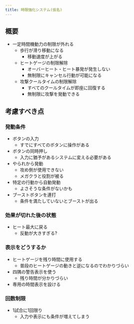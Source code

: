 ```yaml
---
title: 時限強化システム(仮名)
---
```


## 概要
* 一定時間機動力の制限が外れる
    * 歩行が滑り移動になる
        * 移動速度が上がる
    * ヒートゲージの制限解除
        * オーバーヒート・ヒート暴発が発生しない
        * 無制限にキャンセル行動が可能になる
    * 攻撃クールタイムの制限解除
        * すべてのクールタイムが即座に回復する
        * 無制限に攻撃を発動できる

## 考慮すべき点
### 発動条件
* ボタンの入力
    * すでにすべてのボタンに操作がある
* ボタンの同時押し
    * 入力に猶予があるシステムに変える必要がある
* やられから発動
    * 攻め側が使用できない
    * メガクラと役割が被る
* 特定の行動から自動発動
    * よさそうな条件がないかも
* ブーストボタンを連打
    * 条件を満たしていないとブーストが出る

### 効果が切れた後の状態
* ヒート最大に戻る
    * 反動が大きすぎる?

### 表示をどうするか
* ヒートゲージを残り時間に使用する
    * 普段のヒートゲージの動きと逆になるのでわかりづらい
* 四隅の警告表示を使う
    * 残り時間が分かりづらい
* 専用の時間表示を設ける

### 回数制限
* 1試合に1回限り
    * 入力や表示にも条件が増えてしまう
